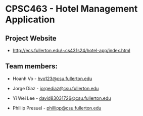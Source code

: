 # CPSC463 - Hotel Management Application

## Project Website
* http://ecs.fullerton.edu/~cs431s24/hotel-app/index.html

## Team members:

* Hoanh Vo - hvo123@csu.fullerton.edu

* Jorge Diaz - jorgediaz@csu.fullerton.edu

* Yi Wei Lee - david83031726@csu.fullerton.edu

* Phillip Presuel - phillipp@csu.fullerton.edu
